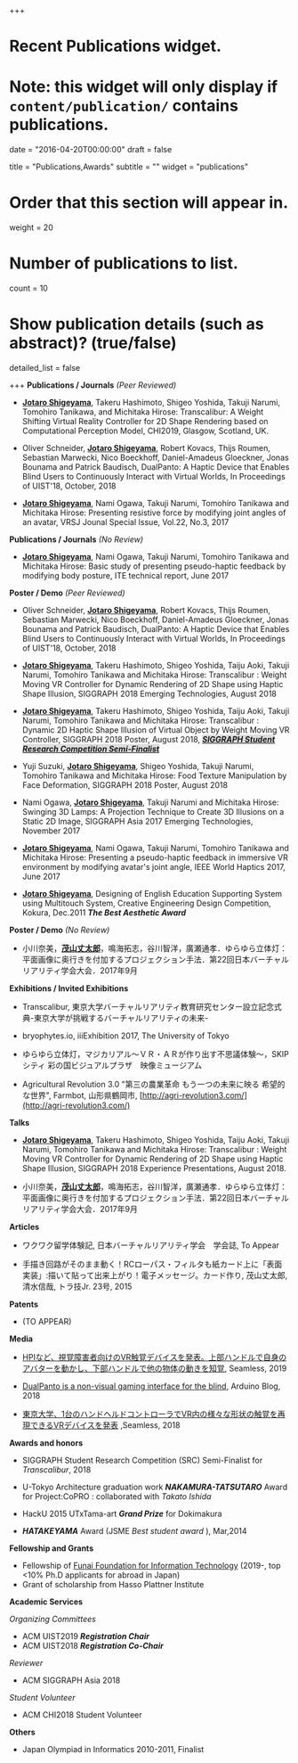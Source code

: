 +++
# Recent Publications widget.
# Note: this widget will only display if `content/publication/` contains publications.

date = "2016-04-20T00:00:00"
draft = false

title = "Publications,Awards"
subtitle = ""
widget = "publications"

# Order that this section will appear in.
weight = 20

# Number of publications to list.
count = 10

# Show publication details (such as abstract)? (true/false)
detailed_list = false

+++
__Publications / Journals__ _(Peer Reviewed)_

- <u>__Jotaro Shigeyama__</u>, Takeru Hashimoto, Shigeo Yoshida, Takuji Narumi, Tomohiro Tanikawa, and Michitaka Hirose: Transcalibur: A Weight Shifting Virtual Reality Controller for 2D Shape Rendering based on Computational Perception Model, CHI2019, Glasgow, Scotland, UK.

- Oliver Schneider, <u>__Jotaro Shigeyama__</u>, Robert Kovacs, Thijs Roumen, Sebastian Marwecki, Nico Boeckhoff, Daniel-Amadeus Gloeckner, Jonas Bounama and Patrick Baudisch, DualPanto: A Haptic Device that Enables Blind Users to Continuously Interact with Virtual Worlds, In Proceedings of UIST'18, October, 2018

- <u>__Jotaro Shigeyama__</u>, Nami Ogawa, Takuji Narumi, Tomohiro Tanikawa and Michitaka Hirose: Presenting resistive force by modifying joint angles of an avatar, VRSJ Jounal Special Issue, Vol.22, No.3, 2017

__Publications / Journals__ _(No Review)_

- <u>__Jotaro Shigeyama__</u>, Nami Ogawa, Takuji Narumi, Tomohiro Tanikawa and Michitaka Hirose: Basic study of presenting pseudo-haptic feedback by modifying body posture, ITE technical report, June 2017

__Poster / Demo__ _(Peer Reviewed)_

- Oliver Schneider, <u>__Jotaro Shigeyama__</u>, Robert Kovacs, Thijs Roumen, Sebastian Marwecki, Nico Boeckhoff, Daniel-Amadeus Gloeckner, Jonas Bounama and Patrick Baudisch, DualPanto: A Haptic Device that Enables Blind Users to Continuously Interact with Virtual Worlds, In Proceedings of UIST'18, October, 2018

- <u>__Jotaro Shigeyama__</u>, Takeru Hashimoto, Shigeo Yoshida, Taiju Aoki, Takuji Narumi, Tomohiro Tanikawa and Michitaka Hirose: Transcalibur : Weight Moving VR Controller for Dynamic Rendering of 2D Shape using Haptic Shape Illusion, SIGGRAPH 2018 Emerging Technologies, August 2018

- <u>__Jotaro Shigeyama__</u>, Takeru Hashimoto, Shigeo Yoshida, Taiju Aoki, Takuji Narumi, Tomohiro Tanikawa and Michitaka Hirose: Transcalibur : Dynamic 2D Haptic Shape Illusion of Virtual Object by Weight Moving VR Controller, SIGGRAPH 2018 Poster, August 2018, <u style="background-color:#ddd">___SIGGRAPH Student Research Competition Semi-Finalist___</u>

- Yuji Suzuki, <u>__Jotaro Shigeyama__</u>, Shigeo Yoshida, Takuji Narumi, Tomohiro Tanikawa and Michitaka Hirose: Food Texture Manipulation by Face Deformation, SIGGRAPH 2018 Poster, August 2018

- Nami Ogawa, <u>__Jotaro Shigeyama__</u>, Takuji Narumi and Michitaka Hirose: Swinging 3D Lamps: A Projection Technique to Create 3D Illusions on a Static 2D Image, SIGGRAPH Asia 2017 Emerging Technologies, November 2017

- <u>__Jotaro Shigeyama__</u>, Nami Ogawa, Takuji Narumi, Tomohiro Tanikawa and Michitaka Hirose: Presenting a pseudo-haptic feedback in immersive VR environment by modifying avatar's joint angle, IEEE World Haptics 2017, June 2017

- <u>__Jotaro Shigeyama__</u>, Designing of English Education Supporting System using Multitouch System, Creative Engineering Design Competition, Kokura, Dec.2011 ___The Best Aesthetic Award___

__Poster / Demo__ _(No Review)_

- 小川奈美，<u>__茂山丈太郎__</u>，鳴海拓志，谷川智洋，廣瀬通孝．ゆらゆら立体灯：平面画像​に奥行きを付加するプロジェクション手法​．第22回日本バーチャルリアリティ学会大会．2017年9月​

__Exhibitions / Invited Exhibitions__

- Transcalibur, 東京大学バーチャルリアリティ教育研究センター設立記念式典-東京大学が挑戦するバーチャルリアリティの未来-

- bryophytes.io, iiiExhibition 2017, The University of Tokyo

- ゆらゆら立体灯，マジカリアル～ＶＲ・ＡＲが作り出す不思議体験～，SKIPシティ 彩の国ビジュアルプラザ　映像ミュージアム

- Agricultural Revolution 3.0 "第三の農業革命 もう一つの未来に映る 希望的な世界", Farmbot, 山形県鶴岡市, [http://agri-revolution3.com/](http://agri-revolution3.com/)

__Talks__

- <u>__Jotaro Shigeyama__</u>, Takeru Hashimoto, Shigeo Yoshida, Taiju Aoki, Takuji Narumi, Tomohiro Tanikawa and Michitaka Hirose: Transcalibur : Weight Moving VR Controller for Dynamic Rendering of 2D Shape using Haptic Shape Illusion, SIGGRAPH 2018 Experience Presentations, August 2018.

- 小川奈美，<u>__茂山丈太郎__</u>，鳴海拓志，谷川智洋，廣瀬通孝．ゆらゆら立体灯：平面画像​に奥行きを付加するプロジェクション手法​．第22回日本バーチャルリアリティ学会大会．2017年9月​

__Articles__

- ワクワク留学体験記, 日本バーチャルリアリティ学会　学会誌, To Appear

- 手描き回路がそのまま動く！RCローパス・フィルタも紙カード上に「表面実装」:描いて貼って出来上がり！電子メッセージ。カード作り, 茂山丈太郎, 清水信哉, トラ技Jr. 23号, 2015

__Patents__

- (TO APPEAR)

__Media__

- [HPIなど、視覚障害者向けのVR触覚デバイスを発表。上部ハンドルで自身のアバターを動かし、下部ハンドルで他の物体の動きを知覚](https://shiropen.com/seamless/dualpanto), Seamless, 2019

- [DualPanto is a non-visual gaming interface for the blind](https://blog.arduino.cc/2018/10/22/dualpanto-is-a-non-visual-gaming-interface-for-the-blind/), Arduino Blog, 2018

- [東京大学、1台のハンドヘルドコントローラでVR内の様々な形状の触覚を再現できるVRデバイスを発表](https://shiropen.com/seamless/vr-transcalibur) ,Seamless, 2018

__Awards and honors__

- SIGGRAPH Student Research Competition (SRC) Semi-Finalist for _Transcalibur_, 2018

- U-Tokyo Architecture graduation work ___NAKAMURA-TATSUTARO___ Award for Project:CoPRO : collaborated with _Takato Ishida_

- HackU 2015 UTxTama-art  ___Grand Prize___ for Dokimakura

- ___HATAKEYAMA___ Award (JSME _Best student award_ ), Mar,2014

__Fellowship and Grants__

- Fellowship of [Funai Foundation for Information Technology](https://funaifoundation.jp/) (2019-, top <10% Ph.D applicants for abroad in Japan)
- Grant of scholarship from Hasso Plattner Institute

__Academic Services__

_Organizing Committees_

 - ACM UIST2019 ___Registration Chair___
 - ACM UIST2018 ___Registration Co-Chair___

_Reviewer_

 - ACM SIGGRAPH Asia 2018

 _Student Volunteer_

 - ACM CHI2018 Student Volunteer

__Others__

- Japan Olympiad in Informatics 2010-2011, Finalist

